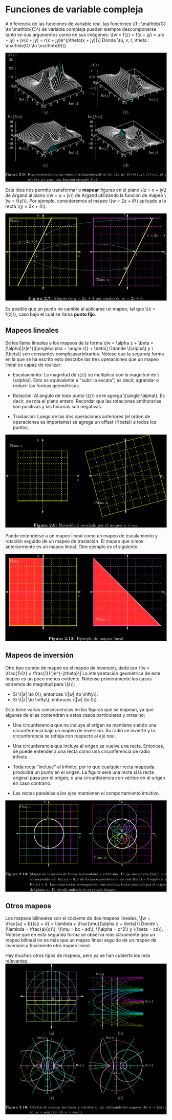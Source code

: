 # Funciones de variable compleja

A diferencia de las funciones de variable real, las funciones \\(f : \mathbb{C}
\to \mathbb{C}\\) de variable compleja pueden siempre descomponerse tanto en
sus argumentos como en sus imágenes:
\\[w = f(z) = f(x + jy) = u(x + jy) + jv(x + jy) = r(x + jy)e^{j\theta(x + jy)}\\]
Donde \\(u, v, r, \theta : \mathbb{C} \to \mathbb{R}\\). 

![](img/rtuv.png)

Esta idea nos permite transformar o **mapear** figuras en el plano \\(z = x +
jy\\) de Argand al plano \\(w = u + jv\\) de Argand utilizando la función de
mapeo \\(w = f(z)\\). Por ejemplo, consideremos el mapeo \\(w = 2z + 6\\)
aplicado a la recta \\(y = 2x + 4\\).

![](img/w=2z+6.png)

Es posible que un punto no cambie al aplicarse un mapeo, tal que \\(z = f(z)\\),
caso bajo el cual se llama **punto fijo**.

## Mapeos lineales

Se les llama lineales a los mapeos de la forma
\\[w = \alpha z + \beta = |\alpha||z|e^{j(\angle\alpha + \angle z)} + \beta\\]
Ddonde \\(\alpha\\) y \\(\beta\\) son constantes complejasarbitrarios. Nótese que
la segunda forma en la que se ha escrito esto describe las tres operaciones que un
mapeo lineal es capaz de realizar:

- Escalamiento: La magnitud de \\(z\\) se multiplica con la magnitud de
  \\(\alpha\\).  Esto es equivalente a "subir la escala"; es decir, agrandar o
  reducir las formas geométricas.

- Rotación: Al ángulo de todo punto \\(z\\) se le agrega \\(\angle \alpha\\).
  Es decir, se rota el plano entero. Recordar que las rotaciones antihorarias
  son positivas y las horarias son negativas.

- Traslación: Luego de las dos operaciones anteriores (el orden de operaciones
  es importante) se agrega un offset \\(\beta\\) a todos los puntos.

![](img/w=alphaz.png)

Puede entenderse a un mapeo lineal como un mapeo de escalamiento y rotación
seguido de un mapeo de traslación. El mapeo que vimos anteriormente es
un mapeo lineal. Otro ejemplo es el siguiente:

![](img/ejlineal.png)

## Mapeos de inversión

Otro tipo común de mapeo es el mapeo de inversión, dado por
\\[w = \frac{1}{z} = \frac{1}{r}e^{-j\theta}\\]
La interpretación geométrica de este mapeo es un poco menos
evidente. Nótense primeramente los casos extremos de magnitud
para \\(z\\):

- Si \\(|z| \to 0\\), entonces \\(|w| \to \infty\\).
- Si \\(|z| \to \infty\\), entonces \\(|w| \to 0\\).

Esto tiene varias consecuencias en las figuras que se mapean,
ya que algunas de ellas contendrán a estos casos particulares
y otras no:

- Una circunferencia que no incluye al origen se mantiene siendo
  una circunferencia bajo un mapeo de inversión. Su radio se invierte
  y la circunferencia se refleja con respecto al eje real.

- Una circunferencia que incluye al origen se vuelve una recta. Entonces,
  se puede entender a una recta como una circunferencia de radio infinito.

- Toda recta "incluye" al infinito, por lo que cualquier recta mapeada
  producirá un punto en el origen. La figura será una recta si la recta
  original pasa por el origen, o una circunferencia con vértice en el origen en
  caso contrario.

- Las rectas paralelas a los ejes mantienen el comportamiento intuitivo.

![](img/inversion.png)

## Otros mapeos

Los mapeos bilineales son el cociente de dos mapeos lineales,
\\[w = \frac{az + b}{cz + d} = \lambda + \frac{\mu}{\alpha z + \beta}\\]
Donde \\(\lambda = \frac{a}{c}\\), \\(\mu = bc - ad\\), \\(\alpha = c^2\\)
y \\(\beta = cd\\). Nótese que en esta segunda forma se observa más claramente
qeu un mapeo bilineal no es más que un mapeo lineal seguido de un mapeo de
inversión y finalmente otro mapeo lineal.

Hay muchos otros tipos de mapeos, pero ya se han cubierto los más relevantes.
![](img/otrosmapeos.png)

